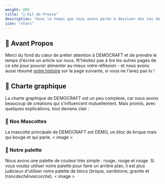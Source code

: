 ```yaml
---
weight: 805
title: "📰 Kit de Presse"
description: "Avec le temps que nous avons perdu à dessiner des tas de trucs, autant qu'ils soient utiles :')"
icon: "stars"
---
```


## 📝 Avant Propos
Merci du fond du cœur de prêter attention à DEMOCRAFT et de prendre le temps d'écrire un article sur nous. N'hésitez pas à lire les autres pages de ce site pour pouvoir alimenter au mieux votre réflexion - et nous avons aussi résumé [notre histoire](histoire) sur la page suivante, si vous ne l'avez pas lu !

## 📸 Charte graphique
La charte graphique de DEMOCRAFT est un peu complexe, car nous avons beaucoup de créations qui s'influencent mutuellement. Mais promis, avec quelques explications, tout deviens clair :

### 👥 Nos Mascottes
La mascotte principale de DEMOCRAFT est DEMO, un bloc de brique mais qui bouge et qui parle. < image >

### 🎨 Notre palette
Nous avons une palette de couleur très simple : rouge, rouge et rouge. Si vous voulez utiliser notre palette pour faire un arrière plan, il est plus judicieux d'utiliser notre palette de blocs (brique, sandstone, granite et $tronc de chêne écorché$). < image >